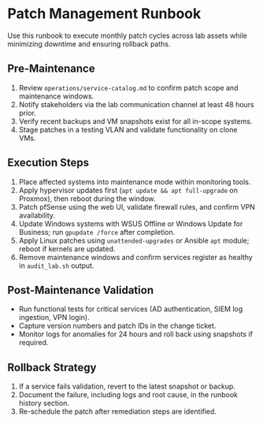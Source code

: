 # Patch Management Runbook

Use this runbook to execute monthly patch cycles across lab assets while minimizing downtime and ensuring rollback paths.

## Pre-Maintenance

1. Review `operations/service-catalog.md` to confirm patch scope and maintenance windows.
2. Notify stakeholders via the lab communication channel at least 48 hours prior.
3. Verify recent backups and VM snapshots exist for all in-scope systems.
4. Stage patches in a testing VLAN and validate functionality on clone VMs.

## Execution Steps

1. Place affected systems into maintenance mode within monitoring tools.
2. Apply hypervisor updates first (`apt update && apt full-upgrade` on Proxmox), then reboot during the window.
3. Patch pfSense using the web UI, validate firewall rules, and confirm VPN availability.
4. Update Windows systems with WSUS Offline or Windows Update for Business; run `gpupdate /force` after completion.
5. Apply Linux patches using `unattended-upgrades` or Ansible `apt` module; reboot if kernels are updated.
6. Remove maintenance windows and confirm services register as healthy in `audit_lab.sh` output.

## Post-Maintenance Validation

- Run functional tests for critical services (AD authentication, SIEM log ingestion, VPN login).
- Capture version numbers and patch IDs in the change ticket.
- Monitor logs for anomalies for 24 hours and roll back using snapshots if required.

## Rollback Strategy

1. If a service fails validation, revert to the latest snapshot or backup.
2. Document the failure, including logs and root cause, in the runbook history section.
3. Re-schedule the patch after remediation steps are identified.
